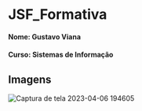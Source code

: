 # JSF_Formativa

#### Nome: Gustavo Viana
#### Curso: Sistemas de Informação

## Imagens

![Captura de tela 2023-04-06 194605](https://user-images.githubusercontent.com/81700849/230507476-fb1e78fe-9ea5-4eb2-873b-c04520b0d00f.png)
